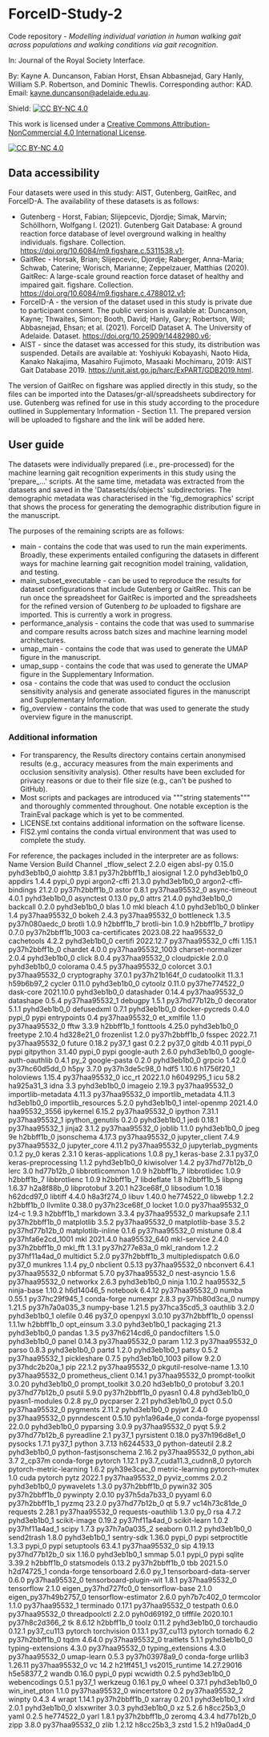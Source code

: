 # ForceID-Study-2
Code repository - *Modelling individual variation in human walking gait across populations and
walking conditions via gait recognition*.

In: Journal of the Royal Society Interface.

By: Kayne A. Duncanson, Fabian Horst, Ehsan Abbasnejad, Gary Hanly, William S.P. Robertson, and Dominic Thewlis.
Corresponding author: KAD. Email: kayne.duncanson@adelaide.edu.au.

Shield: [![CC BY-NC 4.0][cc-by-nc-shield]][cc-by-nc]

This work is licensed under a
[Creative Commons Attribution-NonCommercial 4.0 International License][cc-by-nc].

[![CC BY-NC 4.0][cc-by-nc-image]][cc-by-nc]

[cc-by-nc]: http://creativecommons.org/licenses/by-nc/4.0/
[cc-by-nc-image]: https://licensebuttons.net/l/by-nc/4.0/88x31.png
[cc-by-nc-shield]: https://img.shields.io/badge/License-CC%20BY--NC%204.0-lightgrey.svg

## Data accessibility
Four datasets were used in this study: AIST, Gutenberg, GaitRec, and ForceID-A. The availability of these datasets is as follows:
- Gutenberg - Horst, Fabian; Slijepcevic, Djordje; Simak, Marvin; Schöllhorn, Wolfgang I. (2021). Gutenberg Gait Database: A ground reaction force database of level overground walking in healthy individuals. figshare. Collection. https://doi.org/10.6084/m9.figshare.c.5311538.v1;
- GaitRec - Horsak, Brian; Slijepcevic, Djordje; Raberger, Anna-Maria; Schwab, Caterine; Worisch, Marianne; Zeppelzauer, Matthias (2020). GaitRec: A large-scale ground reaction force dataset of healthy and impaired gait. figshare. Collection. https://doi.org/10.6084/m9.figshare.c.4788012.v1;
- ForceID-A - the version of the dataset used in this study is private due to participant consent. The public version is available at: Duncanson, Kayne; Thwaites, Simon; Booth, David; Hanly, Gary; Robertson, Will; Abbasnejad, Ehsan; et al. (2021). ForceID Dataset A. The University of Adelaide. Dataset. https://doi.org/10.25909/14482980.v6;
- AIST - since the dataset was accessed for this study, its distribution was suspended. Details are available at: Yoshiyuki Kobayashi, Naoto Hida, Kanako Nakajima, Masahiro Fujimoto, Masaaki Mochimaru, 2019: AIST Gait Database 2019. https://unit.aist.go.jp/harc/ExPART/GDB2019.html.

The version of GaitRec on figshare was applied directly in this study, so the files can be imported into the Datases/gr-all/spreadsheets subdirectory for use.
Gutenberg was refined for use in this study according to the procedure outlined in Supplementary Information - Section 1.1. The prepared version will be uploaded to figshare and the link will be added here.

## User guide
The datasets were individually prepared (i.e., pre-processed) for the machine learning gait recognition experiments
in this study using the 'prepare_...' scripts. At the same time, metadata was extracted from the datasets and saved in the
'Datasets/ds/objects' subdirectories. The demographic metadata was characterised in the 'fig_demographics' script that
shows the process for generating the demographic distribution figure in the manuscript.

The purposes of the remaining scripts are as follows:
- main - contains the code that was used to run the main experiments. Broadly, these experiments entailed configuring the datasets in different ways for machine learning gait recognition model training, validation, and testing.
- main_subset_executable - can be used to reproduce the results for dataset configurations that include Gutenberg or GaitRec. This can be run once the spreadsheet for GaitRec is imported and the spreadsheets for the refined version of Gutenberg *to be* uploaded to figshare are imported. This is currently a work in progress.
- performance_analysis - contains the code that was used to summarise and compare results across batch sizes and machine learning model architectures.
- umap_main - contains the code that was used to generate the UMAP figure in the manuscript.
- umap_supp - contains the code that was used to generate the UMAP figure in the Supplementary Information.
- osa - contains the code that was used to conduct the occlusion sensitivity analysis and generate associated figures in the manuscript and Supplementary Information.
- fig_overview - contains the code that was used to generate the study overview figure in the manuscript.

### Additional information
- For transparency, the Results directory contains certain anonymised results (e.g., accuracy measures from the main experiments and occlusion sensitivity analysis). Other results have been excluded for privacy reasons or due to their file size (e.g., can't be pushed to GitHub).
- Most scripts and packages are introduced via """string statements""" and thoroughly commented throughout. One notable exception is the TrainEval package which is yet to be commented.
- LICENSE.txt contains additional information on the software license.
- FIS2.yml contains the conda virtual environment that was used to complete the study.

For reference, the packages included in the interpreter are as follows:  
Name                      Version                   Build    Channel
_tflow_select             2.2.0                     eigen
absl-py                   0.15.0             pyhd3eb1b0_0
aiohttp                   3.8.1            py37h2bbff1b_1
aiosignal                 1.2.0              pyhd3eb1b0_0
appdirs                   1.4.4                    pypi_0    pypi
argon2-cffi               21.3.0             pyhd3eb1b0_0
argon2-cffi-bindings      21.2.0           py37h2bbff1b_0
astor                     0.8.1            py37haa95532_0
async-timeout             4.0.1              pyhd3eb1b0_0
asynctest                 0.13.0                     py_0
attrs                     21.4.0             pyhd3eb1b0_0
backcall                  0.2.0              pyhd3eb1b0_0
blas                      1.0                         mkl
bleach                    4.1.0              pyhd3eb1b0_0
blinker                   1.4              py37haa95532_0
bokeh                     2.4.3            py37haa95532_0
bottleneck                1.3.5            py37h080aedc_0
brotli                    1.0.9                h2bbff1b_7
brotli-bin                1.0.9                h2bbff1b_7
brotlipy                  0.7.0           py37h2bbff1b_1003
ca-certificates           2023.08.22           haa95532_0
cachetools                4.2.2              pyhd3eb1b0_0
certifi                   2022.12.7        py37haa95532_0
cffi                      1.15.1           py37h2bbff1b_0
chardet                   4.0.0           py37haa95532_1003
charset-normalizer        2.0.4              pyhd3eb1b0_0
click                     8.0.4            py37haa95532_0
cloudpickle               2.0.0              pyhd3eb1b0_0
colorama                  0.4.5            py37haa95532_0
colorcet                  3.0.1            py37haa95532_0
cryptography              37.0.1           py37h21b164f_0
cudatoolkit               11.3.1               h59b6b97_2
cycler                    0.11.0             pyhd3eb1b0_0
cytoolz                   0.11.0           py37he774522_0
dask-core                 2021.10.0          pyhd3eb1b0_0
datashader                0.14.4           py37haa95532_0
datashape                 0.5.4            py37haa95532_1
debugpy                   1.5.1            py37hd77b12b_0
decorator                 5.1.1              pyhd3eb1b0_0
defusedxml                0.7.1              pyhd3eb1b0_0
docker-pycreds            0.4.0                    pypi_0    pypi
entrypoints               0.4              py37haa95532_0
et_xmlfile                1.1.0            py37haa95532_0
fftw                      3.3.9                h2bbff1b_1
fonttools                 4.25.0             pyhd3eb1b0_0
freetype                  2.10.4               hd328e21_0
frozenlist                1.2.0            py37h2bbff1b_0
fsspec                    2022.7.1         py37haa95532_0
future                    0.18.2                   py37_1
gast                      0.2.2                    py37_0
gitdb                     4.0.11                   pypi_0    pypi
gitpython                 3.1.40                   pypi_0    pypi
google-auth               2.6.0              pyhd3eb1b0_0
google-auth-oauthlib      0.4.1                      py_2
google-pasta              0.2.0              pyhd3eb1b0_0
grpcio                    1.42.0           py37hc60d5dd_0
h5py                      3.7.0            py37h3de5c98_0
hdf5                      1.10.6               h1756f20_1
holoviews                 1.15.4           py37haa95532_0
icc_rt                    2022.1.0             h6049295_1
icu                       58.2                 ha925a31_3
idna                      3.3                pyhd3eb1b0_0
imageio                   2.19.3           py37haa95532_0
importlib-metadata        4.11.3           py37haa95532_0
importlib_metadata        4.11.3               hd3eb1b0_0
importlib_resources       5.2.0              pyhd3eb1b0_1
intel-openmp              2021.4.0          haa95532_3556
ipykernel                 6.15.2           py37haa95532_0
ipython                   7.31.1           py37haa95532_1
ipython_genutils          0.2.0              pyhd3eb1b0_1
jedi                      0.18.1           py37haa95532_1
jinja2                    3.1.2            py37haa95532_0
joblib                    1.1.0              pyhd3eb1b0_0
jpeg                      9e                   h2bbff1b_0
jsonschema                4.17.3           py37haa95532_0
jupyter_client            7.4.9            py37haa95532_0
jupyter_core              4.11.2           py37haa95532_0
jupyterlab_pygments       0.1.2                      py_0
keras                     2.3.1                         0
keras-applications        1.0.8                      py_1
keras-base                2.3.1                    py37_0
keras-preprocessing       1.1.2              pyhd3eb1b0_0
kiwisolver                1.4.2            py37hd77b12b_0
lerc                      3.0                  hd77b12b_0
libbrotlicommon           1.0.9                h2bbff1b_7
libbrotlidec              1.0.9                h2bbff1b_7
libbrotlienc              1.0.9                h2bbff1b_7
libdeflate                1.8                  h2bbff1b_5
libpng                    1.6.37               h2a8f88b_0
libprotobuf               3.20.1               h23ce68f_0
libsodium                 1.0.18               h62dcd97_0
libtiff                   4.4.0                h8a3f274_0
libuv                     1.40.0               he774522_0
libwebp                   1.2.2                h2bbff1b_0
llvmlite                  0.38.0           py37h23ce68f_0
locket                    1.0.0            py37haa95532_0
lz4-c                     1.9.3                h2bbff1b_1
markdown                  3.3.4            py37haa95532_0
markupsafe                2.1.1            py37h2bbff1b_0
matplotlib                3.5.2            py37haa95532_0
matplotlib-base           3.5.2            py37hd77b12b_0
matplotlib-inline         0.1.6            py37haa95532_0
mistune                   0.8.4           py37hfa6e2cd_1001
mkl                       2021.4.0           haa95532_640
mkl-service               2.4.0            py37h2bbff1b_0
mkl_fft                   1.3.1            py37h277e83a_0
mkl_random                1.2.2            py37hf11a4ad_0
multidict                 5.2.0            py37h2bbff1b_3
multipledispatch          0.6.0                    py37_0
munkres                   1.1.4                      py_0
nbclient                  0.5.13           py37haa95532_0
nbconvert                 6.4.1            py37haa95532_0
nbformat                  5.7.0            py37haa95532_0
nest-asyncio              1.5.6            py37haa95532_0
networkx                  2.6.3              pyhd3eb1b0_0
ninja                     1.10.2               haa95532_5
ninja-base                1.10.2               h6d14046_5
notebook                  6.4.12           py37haa95532_0
numba                     0.55.1           py37hc29f945_1    conda-forge
numexpr                   2.8.3            py37hb80d3ca_0
numpy                     1.21.5           py37h7a0a035_3
numpy-base                1.21.5           py37hca35cd5_3
oauthlib                  3.2.0              pyhd3eb1b0_1
olefile                   0.46                     py37_0
openpyxl                  3.0.10           py37h2bbff1b_0
openssl                   1.1.1w               h2bbff1b_0
opt_einsum                3.3.0              pyhd3eb1b0_1
packaging                 21.3               pyhd3eb1b0_0
pandas                    1.3.5            py37h6214cd6_0
pandocfilters             1.5.0              pyhd3eb1b0_0
panel                     0.14.3           py37haa95532_0
param                     1.12.3           py37haa95532_0
parso                     0.8.3              pyhd3eb1b0_0
partd                     1.2.0              pyhd3eb1b0_1
patsy                     0.5.2            py37haa95532_1
pickleshare               0.7.5           pyhd3eb1b0_1003
pillow                    9.2.0            py37hdc2b20a_1
pip                       22.1.2           py37haa95532_0
pkgutil-resolve-name      1.3.10           py37haa95532_0
prometheus_client         0.14.1           py37haa95532_0
prompt-toolkit            3.0.20             pyhd3eb1b0_0
prompt_toolkit            3.0.20               hd3eb1b0_0
protobuf                  3.20.1           py37hd77b12b_0
psutil                    5.9.0            py37h2bbff1b_0
pyasn1                    0.4.8              pyhd3eb1b0_0
pyasn1-modules            0.2.8                      py_0
pycparser                 2.21               pyhd3eb1b0_0
pyct                      0.5.0            py37haa95532_0
pygments                  2.11.2             pyhd3eb1b0_0
pyjwt                     2.4.0            py37haa95532_0
pynndescent               0.5.10             pyh1a96a4e_0    conda-forge
pyopenssl                 22.0.0             pyhd3eb1b0_0
pyparsing                 3.0.9            py37haa95532_0
pyqt                      5.9.2            py37hd77b12b_6
pyreadline                2.1                      py37_1
pyrsistent                0.18.0           py37h196d8e1_0
pysocks                   1.7.1                    py37_1
python                    3.7.13               h6244533_0
python-dateutil           2.8.2              pyhd3eb1b0_0
python-fastjsonschema     2.16.2           py37haa95532_0
python_abi                3.7                     2_cp37m    conda-forge
pytorch                   1.12.1          py3.7_cuda11.3_cudnn8_0    pytorch
pytorch-metric-learning   1.6.2              pyh39e3cac_0    metric-learning
pytorch-mutex             1.0                        cuda    pytorch
pytz                      2022.1           py37haa95532_0
pyviz_comms               2.0.2              pyhd3eb1b0_0
pywavelets                1.3.0            py37h2bbff1b_0
pywin32                   305              py37h2bbff1b_0
pywinpty                  2.0.10           py37h5da7b33_0
pyyaml                    6.0              py37h2bbff1b_1
pyzmq                     23.2.0           py37hd77b12b_0
qt                        5.9.7            vc14h73c81de_0
requests                  2.28.1           py37haa95532_0
requests-oauthlib         1.3.0                      py_0
rsa                       4.7.2              pyhd3eb1b0_1
scikit-image              0.19.2           py37hf11a4ad_0
scikit-learn              1.0.2            py37hf11a4ad_1
scipy                     1.7.3            py37h7a0a035_2
seaborn                   0.11.2             pyhd3eb1b0_0
send2trash                1.8.0              pyhd3eb1b0_1
sentry-sdk                1.36.0                   pypi_0    pypi
setproctitle              1.3.3                    pypi_0    pypi
setuptools                63.4.1           py37haa95532_0
sip                       4.19.13          py37hd77b12b_0
six                       1.16.0             pyhd3eb1b0_1
smmap                     5.0.1                    pypi_0    pypi
sqlite                    3.39.2               h2bbff1b_0
statsmodels               0.13.2           py37h2bbff1b_0
tbb                       2021.5.0             h2d74725_1    conda-forge
tensorboard               2.6.0                      py_1
tensorboard-data-server   0.6.0            py37haa95532_0
tensorboard-plugin-wit    1.8.1            py37haa95532_0
tensorflow                2.1.0           eigen_py37hd727fc0_0
tensorflow-base           2.1.0           eigen_py37h49b2757_0
tensorflow-estimator      2.6.0              pyh7b7c402_0
termcolor                 1.1.0            py37haa95532_1
terminado                 0.17.1           py37haa95532_0
testpath                  0.6.0            py37haa95532_0
threadpoolctl             2.2.0              pyh0d69192_0
tifffile                  2020.10.1        py37h8c2d366_2
tk                        8.6.12               h2bbff1b_0
toolz                     0.11.2             pyhd3eb1b0_0
torchaudio                0.12.1               py37_cu113    pytorch
torchvision               0.13.1               py37_cu113    pytorch
tornado                   6.2              py37h2bbff1b_0
tqdm                      4.64.0           py37haa95532_0
traitlets                 5.1.1              pyhd3eb1b0_0
typing-extensions         4.3.0            py37haa95532_0
typing_extensions         4.3.0            py37haa95532_0
umap-learn                0.5.3            py37h03978a9_0    conda-forge
urllib3                   1.26.11          py37haa95532_0
vc                        14.2                 h21ff451_1
vs2015_runtime            14.27.29016          h5e58377_2
wandb                     0.16.0                   pypi_0    pypi
wcwidth                   0.2.5              pyhd3eb1b0_0
webencodings              0.5.1                    py37_1
werkzeug                  0.16.1                     py_0
wheel                     0.37.1             pyhd3eb1b0_0
win_inet_pton             1.1.0            py37haa95532_0
wincertstore              0.2              py37haa95532_2
winpty                    0.4.3                         4
wrapt                     1.14.1           py37h2bbff1b_0
xarray                    0.20.1             pyhd3eb1b0_1
xlrd                      2.0.1              pyhd3eb1b0_0
xlsxwriter                3.0.3              pyhd3eb1b0_0
xz                        5.2.6                h8cc25b3_0
yaml                      0.2.5                he774522_0
yarl                      1.8.1            py37h2bbff1b_0
zeromq                    4.3.4                hd77b12b_0
zipp                      3.8.0            py37haa95532_0
zlib                      1.2.12               h8cc25b3_3
zstd                      1.5.2                h19a0ad4_0
